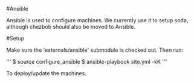 #Ansible

Ansible is used to configure machines. We currently use it to setup soda, although chezbob should also be moved to Ansible.

#Setup

Make sure the 'externals/ansible' submodule is checked out. Then run:

'''
$ source configure_ansible
$ ansible-playbook site.yml -kK
'''

To deploy/update the machines.


